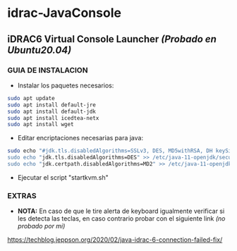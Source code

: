 # idrac-JavaConsole

## **iDRAC6 Virtual Console Launcher** *(Probado en Ubuntu20.04)*

### **GUIA DE INSTALACION**

* Instalar los paquetes necesarios:

```bash
sudo apt update
sudo apt install default-jre
sudo apt install default-jdk
sudo apt install icedtea-netx
sudo apt install wget
```

* Editar encriptaciones necesarias para java:

```bash
sudo echo "#jdk.tls.disabledAlgorithms=SSLv3, DES, MD5withRSA, DH keySize < 1024, \" >> /etc/java-11-openjdk/security/java.security
sudo echo "jdk.tls.disabledAlgorithms=DES" >> /etc/java-11-openjdk/security/java.security
sudo echo "jdk.certpath.disabledAlgorithms=MD2" >> /etc/java-11-openjdk/security/java.security
```

* Ejecutar el script "startkvm.sh"

### **EXTRAS**

* **NOTA:** En caso de que le tire alerta de keyboard igualmente verificar si les detecta las teclas, en caso contrario probar con el siguiente link *(no probado por mi)*

<https://techblog.jeppson.org/2020/02/java-idrac-6-connection-failed-fix/>
